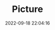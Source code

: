 ---
weight: 1
images:
- /images/edited/48.jpeg
title: Picture
date: 2022-09-18 22:04:16
tags: [luminarneo,work,ilce7m3,motorcycle,person]
---